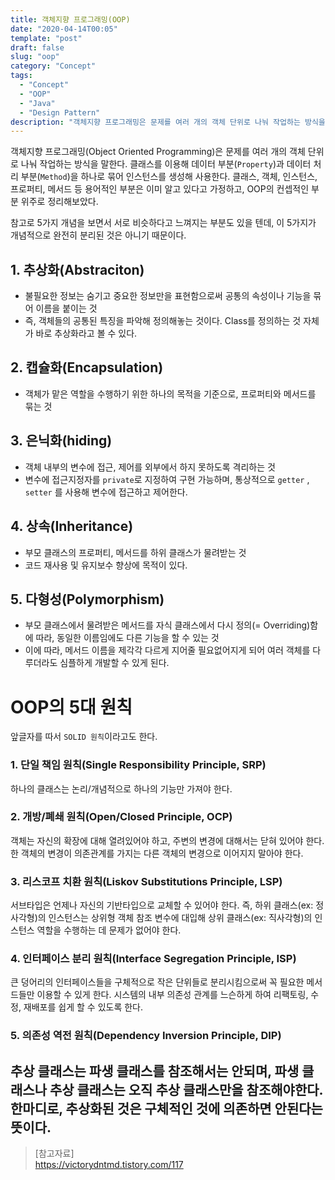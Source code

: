 ```yaml
---
title: 객체지향 프로그래밍(OOP)
date: "2020-04-14T00:05"
template: "post"
draft: false
slug: "oop"
category: "Concept"
tags:
  - "Concept"
  - "OOP"
  - "Java"
  - "Design Pattern"
description: "객체지향 프로그래밍은 문제를 여러 개의 객체 단위로 나눠 작업하는 방식을 말한다. 객체지향 프로그래밍의 5대 개념인 추상화, 캡슐화, 은닉화, 상속, 다형성에 대해 정리해본다."
---
```


객체지향 프로그래밍(Object Oriented Programming)은 문제를 여러 개의 객체 단위로 나눠 작업하는 방식을 말한다. 클래스를 이용해 데이터 부분(`Property`)과 데이터 처리 부분(`Method`)을 하나로 묶어 인스턴스를 생성해 사용한다. 클래스, 객체, 인스턴스, 프로퍼티, 메서드 등 용어적인 부분은 이미 알고 있다고 가정하고, OOP의 컨셉적인 부분 위주로 정리해보았다.

참고로 5가지 개념을 보면서 서로 비슷하다고 느껴지는 부분도 있을 텐데, 이 5가지가 개념적으로 완전히 분리된 것은 아니기 때문이다.

## 1. 추상화(Abstraciton)
- 불필요한 정보는 숨기고 중요한 정보만을 표현함으로써 공통의 속성이나 기능을 묶어 이름을 붙이는 것
- 즉, 객체들의 공통된 특징을 파악해 정의해놓는 것이다. Class를 정의하는 것 자체가 바로 추상화라고 볼 수 있다.

## 2. 캡슐화(Encapsulation)
- 객체가 맡은 역할을 수행하기 위한 하나의 목적을 기준으로, 프로퍼티와 메서드를 묶는 것

## 3. 은닉화(hiding)
- 객체 내부의 변수에 접근, 제어를 외부에서 하지 못하도록 격리하는 것
- 변수에 접근지정자를 `private`로 지정하여 구현 가능하며, 통상적으로 `getter` , `setter` 를 사용해 변수에 접근하고 제어한다.

## 4. 상속(Inheritance)
- 부모 클래스의 프로퍼티, 메서드를 하위 클래스가 물려받는 것
- 코드 재사용 및 유지보수 향상에 목적이 있다.

## 5. 다형성(Polymorphism)
- 부모 클래스에서 물려받은 메서드를 자식 클래스에서 다시 정의(= Overriding)함에 따라, 동일한 이름임에도 다른 기능을 할 수 있는 것
- 이에 따라, 메서드 이름을 제각각 다르게 지어줄 필요없어지게 되어 여러 객체를 다루더라도 심플하게 개발할 수 있게 된다.

# OOP의 5대 원칙
앞글자를 따서 `SOLID 원칙`이라고도 한다.

### 1. 단일 책임 원칙(Single Responsibility Principle, SRP)
하나의 클래스는 논리/개념적으로 하나의 기능만 가져야 한다.

### 2. 개방/폐쇄 원칙(Open/Closed Principle, OCP)
객체는 자신의 확장에 대해 열려있어야 하고, 주변의 변경에 대해서는 닫혀 있어야 한다. 한 객체의 변경이 의존관계를 가지는 다른 객체의 변경으로 이어지지 말아야 한다.

### 3. 리스코프 치환 원칙(Liskov Substitutions Principle, LSP)
서브타입은 언제나 자신의 기반타입으로 교체할 수 있어야 한다. 즉, 하위 클래스(ex: 정사각형)의 인스턴스는 상위형 객체 참조 변수에 대입해 상위 클래스(ex: 직사각형)의 인스턴스 역할을 수행하는 데 문제가 없어야 한다.

### 4. 인터페이스 분리 원칙(Interface Segregation Principle, ISP)
큰 덩어리의 인터페이스들을 구체적으로 작은 단위들로 분리시킴으로써 꼭 필요한 메서드들만 이용할 수 있게 한다. 시스템의 내부 의존성 관계를 느슨하게 하여 리팩토링, 수정, 재배포를 쉽게 할 수 있도록 한다.

### 5. 의존성 역전 원칙(Dependency Inversion Principle, DIP)
추상 클래스는 파생 클래스를 참조해서는 안되며, 파생 클래스나 추상 클래스는 오직 추상 클래스만을 참조해야한다. 한마디로, 추상화된 것은 구체적인 것에 의존하면 안된다는 뜻이다.
---

> [참고자료]  
> https://victorydntmd.tistory.com/117  